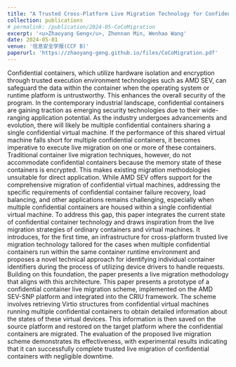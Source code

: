 ```yaml
---
title: "A Trusted Cross-Platform Live Migration Technology for Confidential Containers(In Chinese)"
collection: publications
# permalink: /publication/2024-05-CoCoMigration
excerpt: '<u>Zhaoyang Geng</u>, Zhennan Min, Wenhao Wang'
date: 2024-05-01
venue: '信息安全学报(CCF B)'
paperurl: 'https://zhaoyang-geng.github.io/files/CoCoMigration.pdf'
---
```


Confidential containers, which utilize hardware isolation and encryption through trusted execution environment technologies such as AMD SEV, can safeguard the data within the container when the operating system or runtime platform is untrustworthy. This enhances the overall security of the program. In the contemporary industrial landscape, confidential containers are gaining traction as emerging security technologies due to their wide-ranging application potential. As the industry undergoes advancements and evolution, there will likely be multiple confidential containers sharing a single confidential virtual machine. If the performance of this shared virtual machine falls short for multiple confidential containers, it becomes imperative to execute live migration on one or more of these containers. Traditional container live migration techniques, however, do not accommodate confidential containers because the memory state of these containers is encrypted. This makes existing migration methodologies unsuitable for direct application. While AMD SEV offers support for the comprehensive migration of confidential virtual machines, addressing the specific requirements of confidential container failure recovery, load balancing, and other applications remains challenging, especially when multiple confidential containers are housed within a single confidential virtual machine. To address this gap, this paper integrates the current state of confidential container technology and draws inspiration from the live migration strategies of ordinary containers and virtual machines. It introduces, for the first time, an infrastructure for cross-platform trusted live migration technology tailored for the cases when multiple confidential containers run within the same container runtime environment and proposes a novel technical approach for identifying individual container identifiers during the process of utilizing device drivers to handle requests. Building on this foundation, the paper presents a live migration methodology that aligns with this architecture. This paper presents a prototype of a confidential container live migration scheme, implemented on the AMD SEV-SNP platform and integrated into the CRIU framework. The scheme involves retrieving Virtio structures from confidential virtual machines running multiple confidential containers to obtain detailed information about the states of these virtual devices. This information is then saved on the source platform and restored on the target platform where the confidential containers are migrated. The evaluation of the proposed live migration scheme demonstrates its effectiveness, with experimental results indicating that it can successfully complete trusted live migration of confidential containers with negligible downtime.
